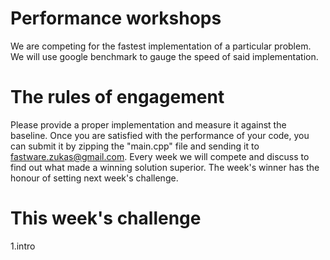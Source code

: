 # Performance workshops
We are competing for the fastest implementation of a particular problem. We will use google benchmark to gauge the speed of said implementation.

# The rules of engagement
Please provide a proper implementation and measure it against the baseline. Once you are satisfied with the performance of your code, you can submit it by zipping the "main.cpp" file and sending it to fastware.zukas@gmail.com.
Every week we will compete and discuss to find out what made a winning solution superior.
The week's winner has the honour of setting next week's challenge.

# This week's challenge
1.intro

